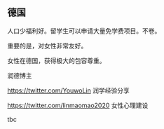 ## 德国
人口少福利好。留学生可以申请大量免学费项目。不卷。

重要的是，对女性非常友好。

女性在德国，获得极大的包容尊重。

润德博主

https://twitter.com/YouwoLin 润学经验分享

https://twitter.com/linmaomao2020 女性心理建设

tbc
